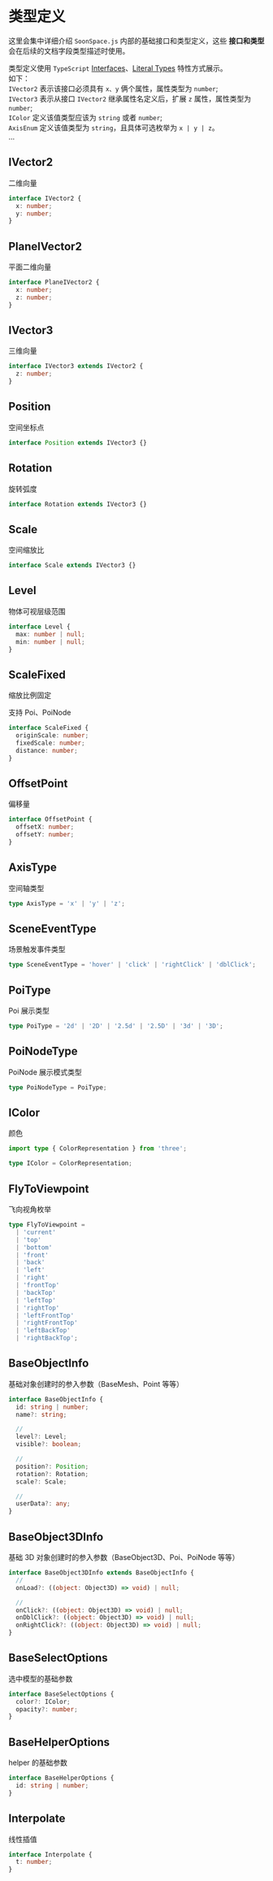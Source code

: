 # 类型定义

这里会集中详细介绍 `SoonSpace.js` 内部的基础接口和类型定义，这些 **接口和类型** 会在后续的文档字段类型描述时使用。

类型定义使用 `TypeScript` [Interfaces](https://www.typescriptlang.org/docs/handbook/interfaces.html)、[Literal Types](https://www.typescriptlang.org/docs/handbook/literal-types.html) 特性方式展示。
<br>
如下：
<br>
`IVector2` 表示该接口必须具有 `x、y` 俩个属性，属性类型为 `number`;
<br>
`IVector3` 表示从接口 `IVector2` 继承属性名定义后，扩展 `z` 属性，属性类型为 `number`;
<br>
`IColor` 定义该值类型应该为 `string` 或者 `number`;
<br>
`AxisEnum` 定义该值类型为 `string`，且具体可选枚举为 `x | y | z`。
<br>
...

## IVector2

二维向量

```ts
interface IVector2 {
  x: number;
  y: number;
}
```

## PlaneIVector2

平面二维向量

```ts
interface PlaneIVector2 {
  x: number;
  z: number;
}
```

## IVector3

三维向量

```ts
interface IVector3 extends IVector2 {
  z: number;
}
```

## Position

空间坐标点

```ts
interface Position extends IVector3 {}
```

## Rotation

旋转弧度

```ts
interface Rotation extends IVector3 {}
```

## Scale

空间缩放比

```ts
interface Scale extends IVector3 {}
```

## Level

物体可视层级范围

```ts
interface Level {
  max: number | null;
  min: number | null;
}
```

## ScaleFixed

缩放比例固定

支持 Poi、PoiNode

```ts
interface ScaleFixed {
  originScale: number;
  fixedScale: number;
  distance: number;
}
```

## OffsetPoint

偏移量

```ts
interface OffsetPoint {
  offsetX: number;
  offsetY: number;
}
```

## AxisType

空间轴类型

```ts
type AxisType = 'x' | 'y' | 'z';
```

## SceneEventType

场景触发事件类型

```ts
type SceneEventType = 'hover' | 'click' | 'rightClick' | 'dblClick';
```

## PoiType

Poi 展示类型

```ts
type PoiType = '2d' | '2D' | '2.5d' | '2.5D' | '3d' | '3D';
```

## PoiNodeType

PoiNode 展示模式类型

```ts
type PoiNodeType = PoiType;
```

## IColor

颜色

```ts
import type { ColorRepresentation } from 'three';

type IColor = ColorRepresentation;
```

## FlyToViewpoint

飞向视角枚举

```ts
type FlyToViewpoint =
  | 'current'
  | 'top'
  | 'bottom'
  | 'front'
  | 'back'
  | 'left'
  | 'right'
  | 'frontTop'
  | 'backTop'
  | 'leftTop'
  | 'rightTop'
  | 'leftFrontTop'
  | 'rightFrontTop'
  | 'leftBackTop'
  | 'rightBackTop';
```

## BaseObjectInfo

基础对象创建时的参入参数（BaseMesh、Point 等等）

```ts
interface BaseObjectInfo {
  id: string | number;
  name?: string;

  //
  level?: Level;
  visible?: boolean;

  //
  position?: Position;
  rotation?: Rotation;
  scale?: Scale;

  //
  userData?: any;
}
```

## BaseObject3DInfo

基础 3D 对象创建时的参入参数（BaseObject3D、Poi、PoiNode 等等）

```ts
interface BaseObject3DInfo extends BaseObjectInfo {
  //
  onLoad?: ((object: Object3D) => void) | null;

  //
  onClick?: ((object: Object3D) => void) | null;
  onDblClick?: ((object: Object3D) => void) | null;
  onRightClick?: ((object: Object3D) => void) | null;
}
```

## BaseSelectOptions

选中模型的基础参数

```ts
interface BaseSelectOptions {
  color?: IColor;
  opacity?: number;
}
```

## BaseHelperOptions

helper 的基础参数

```ts
interface BaseHelperOptions {
  id: string | number;
}
```

## Interpolate

线性插值

```ts
interface Interpolate {
  t: number;
}
```
